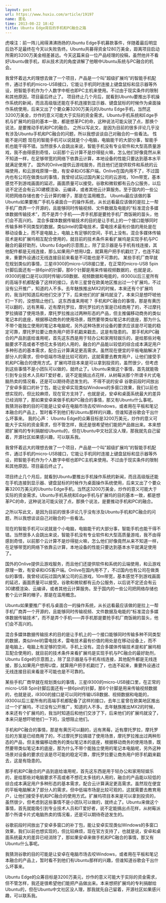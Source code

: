 ```yaml
---
layout: post
url: https://www.huxiu.com/article/19197
name: 匿名
time: 2013-08-22 18:42
title: Ubuntu Edge背后的手机和PC融合之路
---
```

虎嗅注：前一阵儿闹得沸沸扬扬的Ubuntu Edge手机募款事件，伴随着最后明显后劲不足最终在今天以失败告终。Ubuntu共募得资金1280万美金，距离项目启动所需的3200万美金相差甚远。今天这篇来自一位产品经理的投稿，虽然他并不看好Ubuntu做手机，却从技术流的角度讲解了他眼中Ubuntu系统与PC融合的机会。

我曾怀着远大的理想去做了一个项目，产品是一个叫”超级扩展坞”的智能手机配件，通过手机的micro-USB接口，它能让手机同时连接上键盘鼠标和显示器等外设，把智能手机作为个人数字中枢也即PC主机来使用。不过由于现实条件的限制和其他原因，项目最后终止了。 项目终止几个月后，就看到Ubuntu要推出手机操作系统的新闻，而且高级版还能在手机连接到显示器、键盘鼠标的时候作为桌面操作系统使用，后来又出了个要众筹3200万美元的Ubuntu Edge手机，当然这3200万美金，炒作的意义可能大于实际的资金需求。Ubuntu手机系统和Edge手机与扩展坞的目的基本一致，都是想革PC的命，这种说法可能尖锐了点，那换个说法，是要推动手机和PC的融合。 之所以写此文，是因为目前的很多评论几乎没有涉及Ubuntu手机和PC融合的问题，所以我想谈谈自己对融合的一些看法。 性能不是问题 现在的智能手机可以说就是个小电脑，电脑能干的大部分事，智能手机也能干得不错。当然很多人会跳出来说，智能手机没有专业软件和大型高质量游戏，我不由得感到奇怪，以前那个云计算不是炒得挺火嘛，怎么他们好像竟然从来不知道一样，在足够带宽的网络下依靠云计算，本地设备的性能只要达到基本水平就满足使用了。 国外的Onlive提供云游戏服务，而且他们还提供软件和系统的云端使用，和云游戏原理一致，有安卓和iOS客户端。Onlive在国内用不了，不过国内也有公司在做类似的事情，我曾经试玩过国内某公司的云游戏，10m带宽，基本感觉不到游戏画面的延迟，画面质量可以接受。谷歌和微软都有云办公服务，以后说不定还会有云3D建模渲染、云编译，或者其他云计算服务。至于国内的一些公司把网络存储也套个云计算的帽子，那是在滥用概念。 Ubuntu最应该做的事 Ubuntu如果要推广手机与桌面合一的操作系统，从长远看最应该做的是拉上一帮手机厂商弄一个开源的，且能够同时传输视频、文件数据及电能的“标准混合多媒体数据传输技术”，而不是弄个手机——弄手机那是要抢手机厂商饭碗的苗头，他们会不高兴的。 混合多媒体数据传输技术的目的是让手机上的一个接口能够同时传输多种不同类型的数据，类似Intel的雷电技术，雷电技术最有价值的用处是在移动设备上，而不是电脑上，电脑上有足够的空间，手机上没有。混合多媒体传输技术是和扩展坞相互配合使用的，就目前的技术条件来看扩展坞是实现手机与PC融合的最好助剂，Ubuntu Edge的示意图上，除了显示器是与手机有线连接，其他配件都是无线连接，那么如果用户想用U盘，就算用户把手机戳烂了，也连不起来，重要外设通过无线连接目前来看是不可能也是不可靠的。 某些手机厂商早就在规划类似的事情，三星i9300的micro-USB接口里，在正常的micro-USB 5pin针脚后面还有一排6pin的针脚，那6个针脚是用来传输视频数据的，也就是说，i9300的接口是可以同时传输USB数据、视频数据和电能的，i9300以后三星所有的高端手机都配备了这样的接口，去年三星曾在欧美地区推出过一个扩展坞，不过没有公开推广，知道的人不多。去年魅族推出MX2的时候，本来还有个扩展坞的，我当时知道后和他们交涉了下，后来他们的扩展坞就没了，本来只是想吓唬他们一下的，没想阻止他们。 这东西谁来用呢？ 手机和PC融合的事情，那是有黄历可以翻的，远有黑莓，近有摩托罗拉，摩托罗拉的方案是已经商用了的，不过摩托罗拉搞错了使用场景，摩托罗拉推出过两种形态的产品，但主推偏移动商务的类似笔记本的底座，根据移动商务的使用场景，既然要带类似笔记本的底座，那为什么不带个能独立使用的笔记本电脑呢，另外这种场景对设备的要求应该是尽可能的稳定可靠，摩托罗拉要让商务用户把手机戳来戳去，这是有隐患的。 那手机和PC融合的产品到底给谁用呢，首先这东西是用于轻办公和家用轻娱乐的，是给那些对电脑要求不高或者不想花太多钱的人用的，融合的产品能以较低的综合成本满足用户多种形态的基本需求，配合云计算满足更高需求。虽然现在便宜的平板电脑解决了部分人的需求，但中低端市场是比较可观的，这就需要去教育用户，让他们接受手机和PC融合的使用方式。扩展坞项目本来是可以拿到投资的，虽然很少，但考虑到这些事情不是小团队可以做的，就终止了。Ubuntu来做这个事情，首先就能吸引到专业技术人员和IT爱好者，说不定能搞出点花样，从树莓派那个所谓卡片式电脑热卖的情况看，还是可以期待奇迹发生的。 不得不说的安卓 谷歌前段时间放出了安卓多窗口的补丁包，能让安卓实现类似Windows的多窗口效果，我们以前也想实现的，但比较麻烦，现在官方支持了，也就是说，安卓和桌面系统最大的差异已经消除了，那如果安卓来做手机和PC融合的事情，那又有Ubuntu什么事呢。 我猜测谷歌的目的可能是让安卓在电脑市场去咬Windows，或者用在平板和笔记本融合的产品上，暂时看不到他们有Ubuntu那样的兴趣，但谁知道谷歌会干出什么坏事来。 我的心声： Ubuntu Edge的众筹目标是3200万美元，炒作的意义可能大于实际的资金需求，但不管怎样，我还是很希望他们能把产品做出来。本来想把扩展坞的专利捐献给Ubuntu的，但在Ubuntu中文社区没人理，那我就先自己留着，开源社区如果感兴趣，可以联系我。

我曾怀着远大的理想去做了一个项目，产品是一个叫”超级扩展坞”的智能手机配件，通过手机的micro-USB接口，它能让手机同时连接上键盘鼠标和显示器等外设，把智能手机作为个人数字中枢也即PC主机来使用。不过由于现实条件的限制和其他原因，项目最后终止了。

项目终止几个月后，就看到Ubuntu要推出手机操作系统的新闻，而且高级版还能在手机连接到显示器、键盘鼠标的时候作为桌面操作系统使用，后来又出了个要众筹3200万美元的Ubuntu Edge手机，当然这3200万美金，炒作的意义可能大于实际的资金需求。Ubuntu手机系统和Edge手机与扩展坞的目的基本一致，都是想革PC的命，这种说法可能尖锐了点，那换个说法，是要推动手机和PC的融合。

之所以写此文，是因为目前的很多评论几乎没有涉及Ubuntu手机和PC融合的问题，所以我想谈谈自己对融合的一些看法。

现在的智能手机可以说就是个小电脑，电脑能干的大部分事，智能手机也能干得不错。当然很多人会跳出来说，智能手机没有专业软件和大型高质量游戏，我不由得感到奇怪，以前那个云计算不是炒得挺火嘛，怎么他们好像竟然从来不知道一样，在足够带宽的网络下依靠云计算，本地设备的性能只要达到基本水平就满足使用了。

国外的Onlive提供云游戏服务，而且他们还提供软件和系统的云端使用，和云游戏原理一致，有安卓和iOS客户端。Onlive在国内用不了，不过国内也有公司在做类似的事情，我曾经试玩过国内某公司的云游戏，10m带宽，基本感觉不到游戏画面的延迟，画面质量可以接受。谷歌和微软都有云办公服务，以后说不定还会有云3D建模渲染、云编译，或者其他云计算服务。至于国内的一些公司把网络存储也套个云计算的帽子，那是在滥用概念。

Ubuntu如果要推广手机与桌面合一的操作系统，从长远看最应该做的是拉上一帮手机厂商弄一个开源的，且能够同时传输视频、文件数据及电能的“标准混合多媒体数据传输技术”，而不是弄个手机——弄手机那是要抢手机厂商饭碗的苗头，他们会不高兴的。

混合多媒体数据传输技术的目的是让手机上的一个接口能够同时传输多种不同类型的数据，类似Intel的雷电技术，雷电技术最有价值的用处是在移动设备上，而不是电脑上，电脑上有足够的空间，手机上没有。混合多媒体传输技术是和扩展坞相互配合使用的，就目前的技术条件来看扩展坞是实现手机与PC融合的最好助剂，Ubuntu Edge的示意图上，除了显示器是与手机有线连接，其他配件都是无线连接，那么如果用户想用U盘，就算用户把手机戳烂了，也连不起来，重要外设通过无线连接目前来看是不可能也是不可靠的。

某些手机厂商早就在规划类似的事情，三星i9300的micro-USB接口里，在正常的micro-USB 5pin针脚后面还有一排6pin的针脚，那6个针脚是用来传输视频数据的，也就是说，i9300的接口是可以同时传输USB数据、视频数据和电能的，i9300以后三星所有的高端手机都配备了这样的接口，去年三星曾在欧美地区推出过一个扩展坞，不过没有公开推广，知道的人不多。去年魅族推出MX2的时候，本来还有个扩展坞的，我当时知道后和他们交涉了下，后来他们的扩展坞就没了，本来只是想吓唬他们一下的，没想阻止他们。

手机和PC融合的事情，那是有黄历可以翻的，远有黑莓，近有摩托罗拉，摩托罗拉的方案是已经商用了的，不过摩托罗拉搞错了使用场景，摩托罗拉推出过两种形态的产品，但主推偏移动商务的类似笔记本的底座，根据移动商务的使用场景，既然要带类似笔记本的底座，那为什么不带个能独立使用的笔记本电脑呢，另外这种场景对设备的要求应该是尽可能的稳定可靠，摩托罗拉要让商务用户把手机戳来戳去，这是有隐患的。

那手机和PC融合的产品到底给谁用呢，首先这东西是用于轻办公和家用轻娱乐的，是给那些对电脑要求不高或者不想花太多钱的人用的，融合的产品能以较低的综合成本满足用户多种形态的基本需求，配合云计算满足更高需求。虽然现在便宜的平板电脑解决了部分人的需求，但中低端市场是比较可观的，这就需要去教育用户，让他们接受手机和PC融合的使用方式。扩展坞项目本来是可以拿到投资的，虽然很少，但考虑到这些事情不是小团队可以做的，就终止了。Ubuntu来做这个事情，首先就能吸引到专业技术人员和IT爱好者，说不定能搞出点花样，从树莓派那个所谓卡片式电脑热卖的情况看，还是可以期待奇迹发生的。

谷歌前段时间放出了安卓多窗口的补丁包，能让安卓实现类似Windows的多窗口效果，我们以前也想实现的，但比较麻烦，现在官方支持了，也就是说，安卓和桌面系统最大的差异已经消除了，那如果安卓来做手机和PC融合的事情，那又有Ubuntu什么事呢。

我猜测谷歌的目的可能是让安卓在电脑市场去咬Windows，或者用在平板和笔记本融合的产品上，暂时看不到他们有Ubuntu那样的兴趣，但谁知道谷歌会干出什么坏事来。

Ubuntu Edge的众筹目标是3200万美元，炒作的意义可能大于实际的资金需求，但不管怎样，我还是很希望他们能把产品做出来。本来想把扩展坞的专利捐献给Ubuntu的，但在Ubuntu中文社区没人理，那我就先自己留着，开源社区如果感兴趣，可以联系我。

